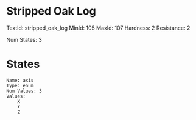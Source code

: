 # Stripped Oak Log
TextId: stripped_oak_log
MinId: 105
MaxId: 107
Hardness: 2
Resistance: 2

Num States: 3
# States
```
Name: axis
Type: enum
Num Values: 3
Values:
    X
    Y
    Z
```